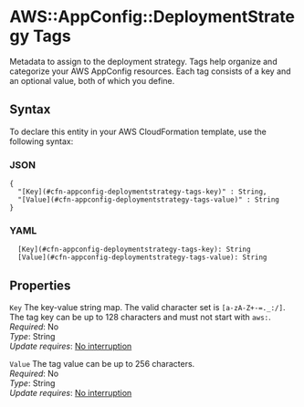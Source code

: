 # AWS::AppConfig::DeploymentStrategy Tags<a name="aws-properties-appconfig-deploymentstrategy-tags"></a>

Metadata to assign to the deployment strategy\. Tags help organize and categorize your AWS AppConfig resources\. Each tag consists of a key and an optional value, both of which you define\.

## Syntax<a name="aws-properties-appconfig-deploymentstrategy-tags-syntax"></a>

To declare this entity in your AWS CloudFormation template, use the following syntax:

### JSON<a name="aws-properties-appconfig-deploymentstrategy-tags-syntax.json"></a>

```
{
  "[Key](#cfn-appconfig-deploymentstrategy-tags-key)" : String,
  "[Value](#cfn-appconfig-deploymentstrategy-tags-value)" : String
}
```

### YAML<a name="aws-properties-appconfig-deploymentstrategy-tags-syntax.yaml"></a>

```
  [Key](#cfn-appconfig-deploymentstrategy-tags-key): String
  [Value](#cfn-appconfig-deploymentstrategy-tags-value): String
```

## Properties<a name="aws-properties-appconfig-deploymentstrategy-tags-properties"></a>

`Key` <a name="cfn-appconfig-deploymentstrategy-tags-key"></a>
The key\-value string map\. The valid character set is `[a-zA-Z+-=._:/]`\. The tag key can be up to 128 characters and must not start with `aws:`\.  
_Required_: No  
_Type_: String  
_Update requires_: [No interruption](https://docs.aws.amazon.com/AWSCloudFormation/latest/UserGuide/using-cfn-updating-stacks-update-behaviors.html#update-no-interrupt)

`Value` <a name="cfn-appconfig-deploymentstrategy-tags-value"></a>
The tag value can be up to 256 characters\.  
_Required_: No  
_Type_: String  
_Update requires_: [No interruption](https://docs.aws.amazon.com/AWSCloudFormation/latest/UserGuide/using-cfn-updating-stacks-update-behaviors.html#update-no-interrupt)

